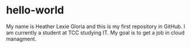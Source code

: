 # hello-world
My name is Heather Lexie Gloria and this is my first repository in GitHub.
I am currently a student at TCC studying IT.
My goal is to get a job in cloud managment.
